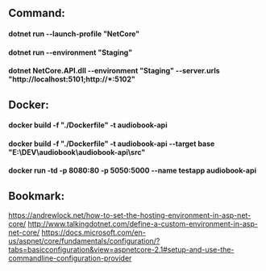 
## Command:
#### dotnet run --launch-profile "NetCore"
#### dotnet run --environment "Staging"
#### dotnet NetCore.API.dll --environment "Staging" --server.urls "http://localhost:5101;http://*:5102"
## Docker:
#### docker build -f "./Dockerfile" -t audiobook-api
#### docker build -f "./Dockerfile" -t audiobook-api  --target base "E:\DEV\audiobook\audiobook-api\src"
#### docker run -td -p 8080:80 -p 5050:5000 --name testapp audiobook-api

## Bookmark:
https://andrewlock.net/how-to-set-the-hosting-environment-in-asp-net-core/
http://www.talkingdotnet.com/define-a-custom-environment-in-asp-net-core/
https://docs.microsoft.com/en-us/aspnet/core/fundamentals/configuration/?tabs=basicconfiguration&view=aspnetcore-2.1#setup-and-use-the-commandline-configuration-provider